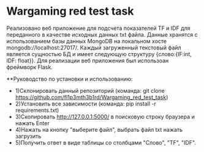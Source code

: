 # Wargaming red test task
Реализовано веб приложение для подсчета показателей TF и IDF для переданного в качестве исходных данных txt файла.
Данные хранятся с использованием базы данных MongoDB на локальном хосте mongodb://localhost:27017/.
Каждый загруженный текстовый файл является сущностью БД и имеет следующую структуру {слово:{IF:int, IDF: float}}.
Для реализации веб приложения был использоан фреймворк Flask.

**Руководство по установки и использованию:
* 1)Склонировать данный репозиторий (команда: git clone https://github.com/fl1p3mth3b1rd/Wargaming_red_test_task)
* 2)Установить все зависимости (команда: pip install -r requirements.txt)
* 3)Скопировать http://127.0.0.1:5000/ в поисковую строку браузера и нажать Enter
* 4)Нажать на кнопку "выберите файл", выбрать файл txt нажать загрузить
* 5)Получить ответ в виде таблицы со столбцами "Слово", "TF", "IDF".
